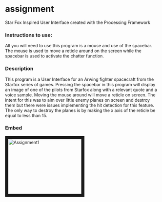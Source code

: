 # assignment
Star Fox Inspired User Interface created with the Processing Framework

### Instructions to use:
All you will need to use this program is a mouse and use of the spacebar. The mouse is used to move a reticle around on the screen while the spacebar is used to activate the chatter function.

### Description
This program is a User Interface for an Arwing fighter spacecraft from the Starfox series of games. Pressing the spacebar in this program will display an image of one of the pilots from Starfox along with a relevant quote and a voice sample. Moving the mouse around will move a reticle on screen. The intent for this was to aim over little enemy planes on screen and destroy them but there were issues implementing the hit detection for this feature. The only way to destroy the planes is by making the x axis of the reticle be equal to less than 15. 

### Embed
<a href="https://www.youtube.com/watch?v=2L_b4Dh7jbQ
" target="_blank"><img src="http://img.youtube.com/vi/2L_b4Dh7jbQ/0.jpg" 
alt="Assignment1" width="240" height="180" border="10" /></a>

